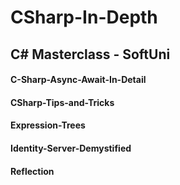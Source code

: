 # CSharp-In-Depth
## C# Masterclass - SoftUni
#### C-Sharp-Async-Await-In-Detail
#### CSharp-Tips-and-Tricks
#### Expression-Trees
#### Identity-Server-Demystified
#### Reflection
